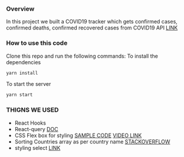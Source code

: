 ### Overview
In this project we built a COVID19 tracker which gets
confirmed cases, confirmed deaths, confirmed recovered cases
from COVID19 API [LINK](https://documenter.getpostman.com/view/10808728/SzS8rjbc#27454960-ea1c-4b91-a0b6-0468bb4e6712)

### How to use this code
Clone this repo and run the following commands:
To install the dependencies
```bash
yarn install
```
To start the server
```bash
yarn start
```

### THIGNS WE USED
- React Hooks
- React-query [DOC](https://react-query.tanstack.com/quick-start)
- CSS Flex box for styling [SAMPLE CODE](https://codepen.io/anon/pen/VKxRoE?editors=1100) [VIDEO LINK](https://www.youtube.com/watch?v=k32voqQhODc)
- Sorting Countries array as per country name [STACKOVERFLOW](https://stackoverflow.com/questions/1129216/sort-array-of-objects-by-string-property-value)
- styling select [LINK](https://www.filamentgroup.com/lab/select-css.html)
